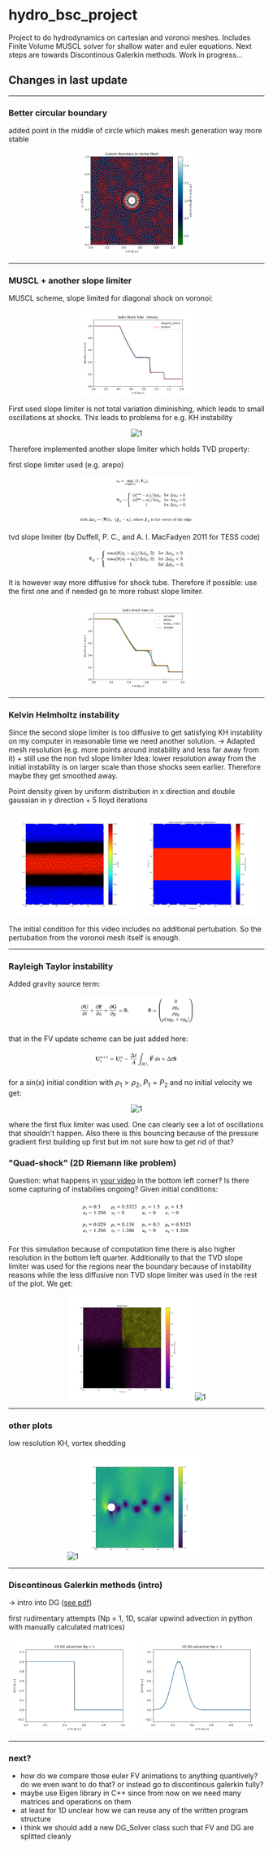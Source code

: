 # hydro_bsc_project
Project to do hydrodynamics on cartesian and voronoi meshes. Includes Finite Volume MUSCL solver for shallow water and euler equations. Next steps are towards Discontinous Galerkin methods. Work in progress...

## Changes in last update
---
### Better circular boundary
added point in the middle of circle which makes mesh generation way more stable
<p align="center">
  <img src="/figures/output.png" alt="1" width="45%">
</p>

---
### MUSCL + another slope limiter
MUSCL scheme, slope limited for diagonal shock on voronoi:

<p align="center">
  <img src="/figures/_12_shock_tube_vornoi_diagonal.png" alt="1" width="45%">
</p>

First used slope limiter is not total variation diminishing, which leads to small oscillations at shocks. This leads to problems for e.g. KH instability

<p align="center">
  <img src="/figures/_12_KH_anim_with_shocks.gif" alt="1" width="45%">
</p>

Therefore implemented another slope limiter which holds TVD property:

first slope limiter used (e.g. arepo)
<p align="center">
  <img src="/figures/img1.png" alt="1" width="45%">
</p>

tvd slope limiter (by Duffell, P. C., and A. I. MacFadyen 2011 for TESS code)
<p align="center">
  <img src="/figures/img2.png" alt="1" width="40%">
</p>

It is however way more diffusive for shock tube. Therefore if possible: use the first one and if needed go to more robust slope limiter.

<p align="center">
  <img src="/figures/_12_shock_tube_1D_1st_MUSCL_TVD.png" alt="1" width="45%">
</p>

---
### Kelvin Helmholtz instability
Since the second slope limiter is too diffusive to get satisfying KH instability on my computer in reasonable time we need another solution. 
-> Adapted mesh resolution (e.g. more points around instability and less far away from it) + still use the non tvd slope limiter
Idea: lower resolution away from the initial instability is on larger scale than those shocks seen earlier. Therefore maybe they get smoothed away.

Point density given by uniform distribution in x direction and double gaussian in y direction + 5 lloyd iterations

<p align="center">
  <img src="/figures/_12_KH_adapted_mesh.png" alt="1" width="49%">
  <img src="/figures/_12_KH_adapted_mesh_final.gif" alt="1" width="49%">
</p>

The initial condition for this video includes no additional pertubation. So the pertubation from the voronoi mesh itself is enough.

---
### Rayleigh Taylor instability
Added gravity source term:

<p align="center">
  <img src="/figures/img3.png" alt="1" width="45%">
</p>

that in the FV update scheme can be just added here:
<p align="center">
  <img src="/figures/img4.png" alt="1" width="35%">
</p>

for a sin(x) initial condition with $\rho_1 > \rho_2, \; P_1 = P_2$ and no initial velocity we get:

<p align="center">
  <img src="/figures/_12_RT_voronoi.gif" alt="1" width="50%">
</p>

where the first flux limiter was used. One can clearly see a lot of oscillations that shouldn't happen. Also there is this bouncing because of the pressure gradient first building up first but im not sure how to get rid of that?

### "Quad-shock" (2D Riemann like problem)
Question: what happens in [your video](https://www.ita.uni-heidelberg.de/~dnelson/#group) in the bottom left corner? Is there some capturing of instabilies ongoing?
Given initial conditions:
<p align="center">
  <img src="/figures/img5.png" alt="1" width="45%">
</p>

For this simulation because of computation time there is also higher resolution in the bottom left quarter. Additionally to that the TVD slope limiter was used for the regions near the boundary because of instability reasons while the less diffusive non TVD slope limiter was used in the rest of the plot.
We get:
<p align="center">
  <img src="/figures/_12_quad_shock_mesh.png" alt="1" width="49%">
  <img src="/figures/_12_quad_shock_final.gif" alt="1" width="49%">
</p>

---
### other plots
low resolution KH, vortex shedding
<p align="center">
  <img src="/figures/_12_KH_lres2.gif" alt="1" width="49%">
  <img src="/figures/vortex_shredding_try_2-125 (verschoben).png" alt="1" width="49%">
</p>

---
### Discontinous Galerkin methods (intro)
-> intro into DG ([see pdf](./figures/DG_intro.pdf))

first rudimentary attempts (Np = 1, 1D, scalar upwind advection in python with manually calculated matrices)

<p align="center">
  <img src="/figures/_12_1D_DG_advection.gif" alt="1" width="49%">
  <img src="/figures/_12_1D_DG_advection_2.gif" alt="1" width="49%">
</p>

---
### next?
- how do we compare those euler FV animations to anything quantively? do we even want to do that? or instead go to discontinous galerkin fully?
- maybe use Eigen library in C++ since from now on we need many matrices and operations on them
- at least for 1D unclear how we can reuse any of the written program structure
- i think we should add a new DG_Solver class such that FV and DG are splitted cleanly
